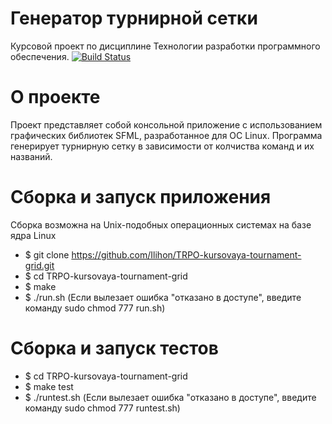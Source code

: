 # Генератор турнирной сетки

Курсовой проект по дисциплине Технологии разработки программного обеспечения.
[![Build Status](https://travis-ci.org/Ilihon/TRPO-kursovaya-tournament-grid.svg?branch=master)](https://travis-ci.org/Ilihon/TRPO-kursovaya-tournament-grid)

# О проекте
Проект представляет собой консольной приложение с использованием графических библиотек SFML, разработанное для OC Linux. 
Программа генерирует турнирную сетку в зависимости от колчиства команд и их названий.

# Сборка и запуск приложения

   Сборка возможна на Unix-подобных операционных системах на базе ядра Linux
   * $ git clone https://github.com/Ilihon/TRPO-kursovaya-tournament-grid.git
   * $ cd TRPO-kursovaya-tournament-grid
   * $ make
   * $ ./run.sh (Если вылезает ошибка "отказано в доступе", введите команду sudo chmod 777 run.sh)
# Сборка и запуск тестов
   * $ cd TRPO-kursovaya-tournament-grid
   * $ make test
   * $ ./runtest.sh (Если вылезает ошибка "отказано в доступе", введите команду sudo chmod 777 runtest.sh)
